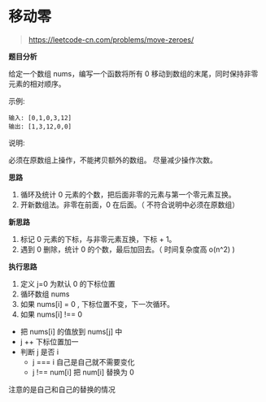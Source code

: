 # 移动零
> https://leetcode-cn.com/problems/move-zeroes/

**题目分析**

给定一个数组 nums，编写一个函数将所有 0 移动到数组的末尾，同时保持非零元素的相对顺序。

示例:

```
输入: [0,1,0,3,12]
输出: [1,3,12,0,0]
```

说明:

必须在原数组上操作，不能拷贝额外的数组。
尽量减少操作次数。

**思路**

1. 循环及统计 0 元素的个数，把后面非零的元素与第一个零元素互换。
2. 开新数组法。非零在前面，0 在后面。（ 不符合说明中必须在原数组）

**新思路**

1. 标记 0 元素的下标，与非零元素互换，下标 + 1。
2. 遇到 0 删除，统计 0 的个数，最后加回去。（ 时间复杂度高 o(n^2) )

**执行思路**

1. 定义 j=0 为默认 0 的下标位置
2. 循环数组 nums
3. 如果 nums[i] = 0 , 下标位置不变，下一次循环。
4. 如果 nums[i] !== 0 
  - 把 nums[i] 的值放到 nums[j] 中
  - j ++ 下标位置加一
  - 判断 j 是否 i
    - j === i 自己是自己就不需要变化
    - j !== num[i] 把 num[i] 替换为 0

注意的是自己和自己的替换的情况

